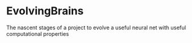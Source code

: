 # EvolvingBrains 

The nascent stages of a project to evolve a useful neural net with useful computational properties
